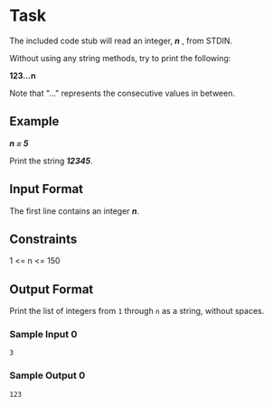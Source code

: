 # Task

The included code stub will read an integer, ***n*** , from STDIN.

Without using any string methods, try to print the following:

**123...n**

Note that "..." represents the consecutive values in between.

## Example

***n = 5***

Print the string ***12345***.

## Input Format

The first line contains an integer ***n***.

## Constraints

1 <= n <= 150

## Output Format

Print the list of integers from `1` through `n` as a string, without spaces.

### Sample Input 0
```
3
```

### Sample Output 0
```
123
```
